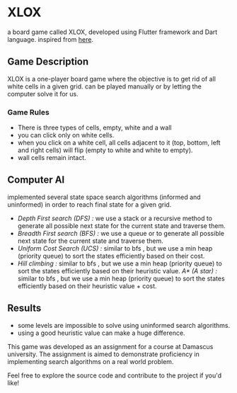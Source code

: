 # XLOX

a board game called XLOX, developed using Flutter framework and Dart language.
inspired from [here](https://www.puzzleplayground.com/xlox).

## Game Description

XLOX is a one-player board game where the objective is to get rid of all white cells in a given grid. can be played manually or by letting the 
computer solve it for us.

### Game Rules

- There is three types of cells, empty, white and a wall
- you can click only on white cells.
- when you click on a white cell, all cells adjacent to it (top, bottom, left and right cells) will flip (empty to white and white to empty).
- wall cells remain intact.

## Computer AI

implemented several state space search algorithms (informed and uninformed) in order to reach final state for a given grid.

- *Depth First search (DFS) :* we use a stack or a recursive method to generate all possible next state for the current state and traverse them.
- *Breadth First search (BFS) :* we use a queue or to generate all possible next state for the current state and traverse them.
- *Uniform Cost Search (UCS) :* similar to bfs , but we use a min heap (priority queue) to sort the states efficiently based on their cost.
- *Hill climbing :* similar to bfs , but we use a min heap (priority queue) to sort the states efficiently based on their heuristic value.
  *A\* (A star) :* similar to bfs , but we use a min heap (priority queue) to sort the states efficiently based on their heuristic value + cost.

## Results

- some levels are impossible to solve using uninformed search algorithms.
- using a good heuristic value can make a huge difference.

This game was developed as an assignment for a course at Damascus university. The assignment is aimed to demonstrate proficiency in implementing 
search algorithms on a real world problem.

Feel free to explore the source code and contribute to the project if you'd like!

